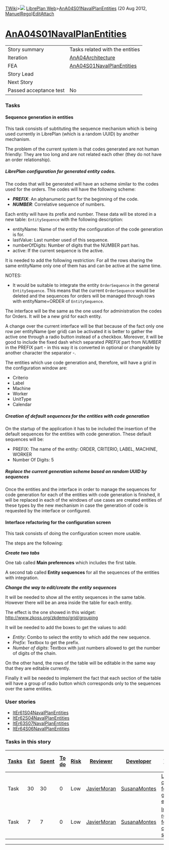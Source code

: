 [TWiki](/twiki/Main/WebHome)&gt;![](/twiki/TWiki/TWikiDocGraphics/web-bg-small.gif) [LibrePlan Web](/twiki/LibrePlan/WebHome)&gt;[AnA04S01NavalPlanEntities](http://wiki.libreplan-enterprise.com/twiki/LibrePlan/AnA04S01NavalPlanEntities "Topic revision: 12 (20 Aug 2012 - 09:52:44)") (20 Aug 2012, [ManuelRego](/twiki/Main/ManuelRego))[Edit](http://wiki.libreplan-enterprise.com/twiki/bin/edit/LibrePlan/AnA04S01NavalPlanEntities?t=1520337830 "Edit this topic text")[Attach](/twiki/bin/attach/LibrePlan/AnA04S01NavalPlanEntities "Attach an image or document to this topic")

 [AnA04S01NavalPlanEntities](/twiki/LibrePlan/AnA04S01NavalPlanEntities)
=============================================================================================================================



|                        |                                                                                  |
|------------------------|----------------------------------------------------------------------------------|
| Story summary          | Tasks related with the entities                                                  |
| Iteration              | [AnA04Architecture](/twiki/LibrePlan/AnA04Architecture)                 |
| FEA                    | [AnA04S01NavalPlanEntities](/twiki/LibrePlan/AnA04S01NavalPlanEntities) |
| Story Lead             |                                                                                  |
| Next Story             |                                                                                  |
| Passed acceptance test | No                                                                               |

###  Tasks



####  Sequence generation in entities

This task consists of subtituting the sequence mechanism which is being used currently in LibrePlan (which is a random UUID) by another mechanism.

The problem of the current system is that codes generated are not human friendly: They are too long and are not related each other (they do not have an order relationship).

#####  LibrePlan configuration for generated entity codes.

The codes that will be generated will have an scheme similar to the codes used for the orders. The codes will have the following scheme:

-   ***PREFIX***: An alphanumeric part for the beginning of the code.
-   ***NUMBER***: Correlative sequence of numbers.

Each entity will have its prefix and number. These data will be stored in a new table: `EntitySequence` with the following description:

-   entityName: Name of the entity the configuration of the code generation is for.
-   lastValue: Last number used of this sequence.
-   numberOfDigits: Number of digits that the NUMBER part has.
-   active: If the current sequence is the active.

It is needed to add the following restriction: For all the rows sharing the same entityName only one of them has and can be active at the same time.

NOTES:

-   It would be suitable to integrate the entity `OrderSequence` in the general `EntitySequence`. This means that the current `OrderSequence` would be deleted and the sequences for orders will be managed through rows with entityName=ORDER of `EntitySequence`.

The interface will be the same as the one used for administration the codes for Orders. It will be a new grid for each entity.

A change over the current interface will be that because of the fact only one row per entityName (per grid) can be activated it is better to gather the active one through a radio button instead of a checkbox. Moreover, it will be good to include the fixed dash which separated *PREFIX* part from *NUMBER* in the PREFIX part - in this way it is converted in optional or changeable by another character the separator -.

The entities which use code generation and, therefore, will have a grid in the configuration window are:

-   Criterio
-   Label
-   Machine
-   Worker
-   UnitType
-   Calendar

#####  Creation of default sequences for the entities with code generation

On the startup of the application it has to be included the insertion of the default sequences for the entities with code generation. These default sequences will be:

-   PREFIX: The name of the entity: ORDER, CRITERIO, LABEL, MACHINE, WORKER
-   Number Of Digits: 5

#####  Replace the current generation scheme based on random UUID by sequences

Once the entities and the interface in order to manage the sequences for code generation for each of the entities with code generation is finished, it will be replaced in each of the windows of use cases are created entities of these types by the new mechanism in case the generation of code is requested by the interface or configured.



####  Interface refactoring for the configuration screen

This task consists of doing the configuration screen more usable.

The steps are the following:

***Create two tabs***

One tab called **Main preferences** which includes the first table.

A second tab called **Entity sequences** for all the sequences of the entities with integration.

***Change the way to edit/create the entity sequences***

It will be needed to show all the entity sequences in the same table. However there will be an area inside the table for each entity.

The effect is the one showed in this widget: <http://www.zkoss.org/zkdemo/grid/grouping>

It will be needed to add the boxes to get the values to add:

-   *Entity*: Combo to select the entity to which add the new sequence.
-   *Prefix*: Textbox to get the prefix.
-   *Number of digits*: Textbox with just numbers allowed to get the number of digits of the chain.

On the other hand, the rows of the table will be editable in the same way that they are editable currently.

Finally it will be needed to implement the fact that each section of the table will have a group of radio button which corresponds only to the sequences over the same entities.

###  User stories

-   [ItEr61S04NavalPlanEntities](/twiki/LibrePlan/ItEr61S04NavalPlanEntities)
-   [ItEr62S04NavalPlanEntities](/twiki/LibrePlan/ItEr62S04NavalPlanEntities)
-   [ItEr63S07NavalPlanEntities](/twiki/LibrePlan/ItEr63S07NavalPlanEntities)
-   [ItEr64S06NavalPlanEntities](/twiki/LibrePlan/ItEr64S06NavalPlanEntities)

###  Tasks in this story



| [Tasks](http://wiki.libreplan-enterprise.com/twiki/LibrePlan/AnA04S01NavalPlanEntities?sortcol=0;table=2;up=0#sorted_table "Sort by this column") | [Est](http://wiki.libreplan-enterprise.com/twiki/LibrePlan/AnA04S01NavalPlanEntities?sortcol=1;table=2;up=0#sorted_table "Sort by this column") | [Spent](http://wiki.libreplan-enterprise.com/twiki/LibrePlan/AnA04S01NavalPlanEntities?sortcol=2;table=2;up=0#sorted_table "Sort by this column") | [To do](http://wiki.libreplan-enterprise.com/twiki/LibrePlan/AnA04S01NavalPlanEntities?sortcol=3;table=2;up=0#sorted_table "Sort by this column") | [Risk](http://wiki.libreplan-enterprise.com/twiki/LibrePlan/AnA04S01NavalPlanEntities?sortcol=4;table=2;up=0#sorted_table "Sort by this column") | [Reviewer](http://wiki.libreplan-enterprise.com/twiki/LibrePlan/AnA04S01NavalPlanEntities?sortcol=5;table=2;up=0#sorted_table "Sort by this column") | [Developer](http://wiki.libreplan-enterprise.com/twiki/LibrePlan/AnA04S01NavalPlanEntities?sortcol=6;table=2;up=0#sorted_table "Sort by this column") | [Task Name](http://wiki.libreplan-enterprise.com/twiki/LibrePlan/AnA04S01NavalPlanEntities?sortcol=7;table=2;up=0#sorted_table "Sort by this column") | [Start Date](http://wiki.libreplan-enterprise.com/twiki/LibrePlan/AnA04S01NavalPlanEntities?sortcol=8;table=2;up=0#sorted_table "Sort by this column") | [Est End Date](http://wiki.libreplan-enterprise.com/twiki/LibrePlan/AnA04S01NavalPlanEntities?sortcol=9;table=2;up=0#sorted_table "Sort by this column") | [End Date](http://wiki.libreplan-enterprise.com/twiki/LibrePlan/AnA04S01NavalPlanEntities?sortcol=10;table=2;up=0#sorted_table "Sort by this column") |
|------------------------------------------------------------------------------------------------------------------------------------------------------------|----------------------------------------------------------------------------------------------------------------------------------------------------------|------------------------------------------------------------------------------------------------------------------------------------------------------------|------------------------------------------------------------------------------------------------------------------------------------------------------------|-----------------------------------------------------------------------------------------------------------------------------------------------------------|---------------------------------------------------------------------------------------------------------------------------------------------------------------|----------------------------------------------------------------------------------------------------------------------------------------------------------------|----------------------------------------------------------------------------------------------------------------------------------------------------------------|-----------------------------------------------------------------------------------------------------------------------------------------------------------------|-------------------------------------------------------------------------------------------------------------------------------------------------------------------|----------------------------------------------------------------------------------------------------------------------------------------------------------------|
| Task                                                                                                                                                       | 30                                                                                                                                                       | 30                                                                                                                                                         | 0                                                                                                                                                          | Low                                                                                                                                                       | [JavierMoran](/twiki/Main/JavierMoran)                                                                                                               | [SusanaMontes](/twiki/Main/SusanaMontes)                                                                                                              | [LibrePlan configuration for generated entity codes](/twiki/LibrePlan/AnA04S01NavalPlanEntities#TasK1)                                                |                                                                                                                                                                 |                                                                                                                                                                   |                                                                                                                                                                |
| Task                                                                                                                                                       | 7                                                                                                                                                        | 7                                                                                                                                                          | 0                                                                                                                                                          | Low                                                                                                                                                       | [JavierMoran](/twiki/Main/JavierMoran)                                                                                                               | [SusanaMontes](/twiki/Main/SusanaMontes)                                                                                                              | [Interface refactoring for the configuration screen](/twiki/LibrePlan/AnA04S01NavalPlanEntities#TasK2)                                                |                                                                                                                                                                 |                                                                                                                                                                   |                                                                                                                                                                |

------------------------------------------------------------------------
